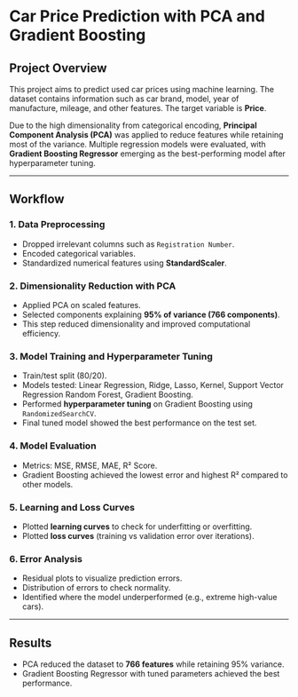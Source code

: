 # Car Price Prediction with PCA and Gradient Boosting  

## Project Overview  
This project aims to predict used car prices using machine learning. The dataset contains information such as car brand, model, year of manufacture, mileage, and other features. The target variable is **Price**.  

Due to the high dimensionality from categorical encoding, **Principal Component Analysis (PCA)** was applied to reduce features while retaining most of the variance. Multiple regression models were evaluated, with **Gradient Boosting Regressor** emerging as the best-performing model after hyperparameter tuning.  

---

## Workflow  

### 1. Data Preprocessing  
- Dropped irrelevant columns such as `Registration Number`.  
- Encoded categorical variables.  
- Standardized numerical features using **StandardScaler**.  

### 2. Dimensionality Reduction with PCA  
- Applied PCA on scaled features.  
- Selected components explaining **95% of variance (766 components)**.  
- This step reduced dimensionality and improved computational efficiency.  

### 3. Model Training and Hyperparameter Tuning  
- Train/test split (80/20).  
- Models tested: Linear Regression, Ridge, Lasso, Kernel, Support Vector Regression Random Forest, Gradient Boosting.  
- Performed **hyperparameter tuning** on Gradient Boosting using `RandomizedSearchCV`.  
- Final tuned model showed the best performance on the test set.  

### 4. Model Evaluation  
- Metrics: MSE, RMSE, MAE, R² Score.  
- Gradient Boosting achieved the lowest error and highest R² compared to other models.  

### 5. Learning and Loss Curves  
- Plotted **learning curves** to check for underfitting or overfitting.  
- Plotted **loss curves** (training vs validation error over iterations).  

### 6. Error Analysis  
- Residual plots to visualize prediction errors.  
- Distribution of errors to check normality.  
- Identified where the model underperformed (e.g., extreme high-value cars).  

---

## Results  
- PCA reduced the dataset to **766 features** while retaining 95% variance.  
- Gradient Boosting Regressor with tuned parameters achieved the best performance.  


